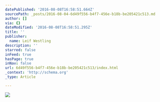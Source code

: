 ```yaml
---
datePublished: '2016-08-08T16:58:51.664Z'
sourcePath: _posts/2016-08-04-6d49f556-b4f7-456e-b18b-be205421c513.md
author: []
via: {}
dateModified: '2016-08-08T16:58:51.295Z'
title: ''
publisher:
  name: Leif Westling
description: ''
starred: false
inFeed: true
hasPage: true
inNav: false
url: 6d49f556-b4f7-456e-b18b-be205421c513/index.html
_context: 'http://schema.org'
_type: Article

---
```

![](https://the-grid-user-content.s3-us-west-2.amazonaws.com/7aeb0eac-75ce-48cd-8bbe-430565d80922.jpg)